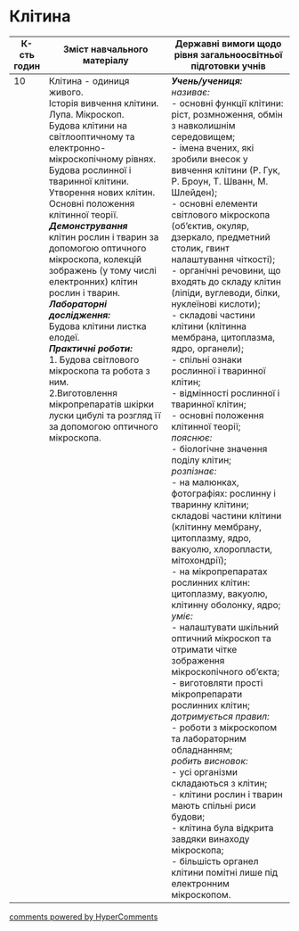 <div id="hypercomments_widget" class="js-hypercomments-widget invisible"></div>

# Клітина

<table>
  <tr>
    <td width="10%" align="center"><b>К-сть годин</b></td>  
    <td width="45%" align="center"><b>Зміст навчального матеріалу</b></td>
    <td width="45%" align="center"><b>Державні вимоги щодо рівня загальноосвітньої підготовки учнів</b></td>
  </tr>
<tbody>
  <tr>
<td width="10%" style="vertical-align:top !important;">10</td>
    <td width="45%" style="vertical-align:top !important;">
Клітина - одиниця живого.   <br>
Історія вивчення клітини. Лупа. Мікроскоп.<br>
Будова клітини на світлооптичному та електронно-мікроскопічному рівнях. <br>
Будова рослинної і тваринної клітини.  <br>
Утворення нових клітин.  <br>
Основні положення клітинної теорії.<br>
<b><i>Демонстрування</i></b><br>
клітин рослин і тварин за допомогою оптичного мікроскопа,  колекцій зображень (у тому числі електронних) клітин рослин і тварин.<br>
<b><i>Лабораторні дослідження:</i></b><br>
Будова клітини листка елодеї.<br>
<b><i>Практичні  роботи:</i></b><br>
1. Будова світлового мікроскопа  та робота з ним.<br>  
2.Виготовлення мікропрепаратів шкірки луски цибулі та розгляд її за допомогою оптичного мікроскопа.
</td>
    <td width="45%" style="vertical-align:top !important;">
<i><b>Учень/учениця:</b></i><br>
<i>називає:</i><br>
- основні функції клітини: ріст, розмноження, обмін з навколишнім середовищем;<br>
- імена вчених, які зробили внесок у вивчення клітини (Р. Гук, Р. Броун, Т. Шванн, М. Шлейден);<br>
- основні елементи світлового мікроскопа (об’єктив, окуляр, дзеркало, предметний столик, гвинт налаштування чіткості);<br>
- органічні речовини, що входять до складу клітин  (ліпіди, вуглеводи, білки, нуклеїнові кислоти);<br>
- складові частини клітини   (клітинна мембрана, цитоплазма, ядро, органели);<br>
- спільні ознаки рослинної і тваринної клітин;<br>
- відмінності рослинної і тваринної клітин;<br>
- основні положення клітинної теорії; <br>
<i>пояснює:</i><br>
- біологічне значення поділу клітин; <br>
<i>розпізнає:</i><br>
- на малюнках, фотографіях: рослинну і тваринну клітини; складові частини клітини (клітинну мембрану, цитоплазму, ядро, вакуолю,  хлоропласти, мітохондрії); <br>
- на мікропрепаратах рослинних клітин: цитоплазму, вакуолю, клітинну оболонку, ядро;<br>
<i>уміє:</i><br>
- налаштувати шкільний оптичний мікроскоп та отримати чітке зображення мікроскопічного об’єкта;<br>
- виготовляти  прості мікропрепарати    рослинних клітин;<br>
<i>дотримується правил:</i><br>
- роботи з мікроскопом та лабораторним обладнанням;<br>
<i>робить висновок:</i> <br>
- усі організми складаються з клітин;<br>
- клітини рослин і тварин мають спільні риси будови;<br>
- клітина була відкрита завдяки винаходу мікроскопа;<br>
- більшість органел клітини помітні лише під електронним мікроскопом.</td>
  </tr>
</tbody>
</table>

<div class="js-hypercomments-container">
<a href="http://hypercomments.com" class="hc-link" title="comments widget">comments powered by HyperComments</a>
</div>